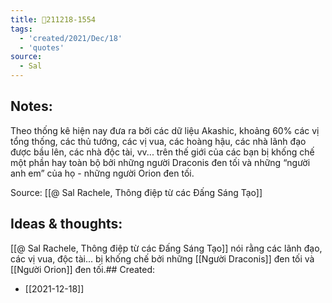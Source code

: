 ```yaml
---
title: 💬211218-1554
tags:
  - 'created/2021/Dec/18'
  - 'quotes'
source:
  - Sal
---
```


## Notes:
Theo thống kê hiện nay đưa ra bởi các dữ liệu Akashic, khoảng 60% các vị tổng thống, các thủ tướng, các vị vua, các hoàng hậu, các nhà lãnh đạo được bầu lên, các nhà độc tài, vv... trên thế giới của các bạn bị khống chế một phần hay toàn bộ bởi những người Draconis đen tối và những “người anh em” của họ - những người Orion đen tối.

Source: [[@ Sal Rachele, Thông điệp từ các Đấng Sáng Tạo]]

## Ideas & thoughts:
[[@ Sal Rachele, Thông điệp từ các Đấng Sáng Tạo]] nói rằng các lãnh đạo, các vị vua, độc tài... bị khống chế bởi những [[Người Draconis]] đen tối và [[Người Orion]] đen tối.## Created:
- [[2021-12-18]]
